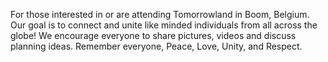 For those interested in or are attending Tomorrowland in Boom, Belgium. Our goal is to connect and unite like minded individuals from all across the globe! We encourage everyone to share pictures, videos and discuss planning ideas. Remember everyone, Peace, Love, Unity, and Respect. 